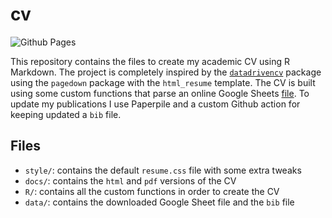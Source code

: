 
<!-- README.md is generated from README.Rmd. Please edit that file -->

# cv

<!-- badges: start -->

![Github
Pages](https://github.com/goldmatthew/cv/actions/workflows/pages/pages-build-deployment/badge.svg?branch=master)

<!-- badges: end -->

This repository contains the files to create my academic CV using R
Markdown. The project is completely inspired by the
[`datadrivencv`](https://github.com/nstrayer/datadrivencv) package using
the `pagedown` package with the `html_resume` template. The CV is built
using some custom functions that parse an online Google Sheets
[file](https://docs.google.com/spreadsheets/d/1hVyK8LqC0c03antzkewx9K5sidw6Sfx5/edit?usp=share_link&ouid=100256278049849905450).
To update my publications I use Paperpile and a custom Github action for
keeping updated a `bib` file.

## Files

- `style/`: contains the default `resume.css` file with some extra
  tweaks
- `docs/`: contains the `html` and `pdf` versions of the CV
- `R/`: contains all the custom functions in order to create the CV
- `data/`: contains the downloaded Google Sheet file and the `bib` file
